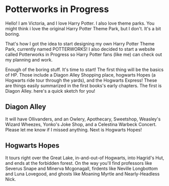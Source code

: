 # Potterworks in Progress
Hello! I am Victoria, and I love Harry Potter. I also love theme parks. You might think i love the original Harry Potter Theme Park, but I don't. It's  a bit boring.

That's how I got the idea to start designing my own Harry Potter Theme Park, currently named POTTERWORKS! I also decided to start a website called Potterworks in Progress so Harry Potter fans (like me) can check out my planning and work. 

Enough of the boring stuff. It's time to start! The first thing will be the basics of HP. Those include a Diagon Alley Shopping place, hogwarts Hopes (a Hogwarts ride tour through the yards), and the Hogwarts Express! These are things easily summarized in the first books's early chapters. The first is Diagon Alley. here's a quick sketch for you!

## Diagon Alley
It will have Ollivanders, and an Owlery, Apothecary, Sweetshop, Weasley's  Wizard Wheezes, Yonko's Joke Shop, and a Celestina Warbeck Concert. Please let me know if I missed anything. Next is Hogwarts Hopes!

## Hogwarts Hopes

It tours right over the Great Lake, in-and-out-of Hogwarts, into Hagrid's Hut, and ends at the forbidden forest. On the way you'll find professors like Severus Snape and Minerva Mcgonagall, firdents like Neville Longbottom and Luna Lovegood, and ghosts like Moaning Myrtle and Nearly-Headless Nick. 
